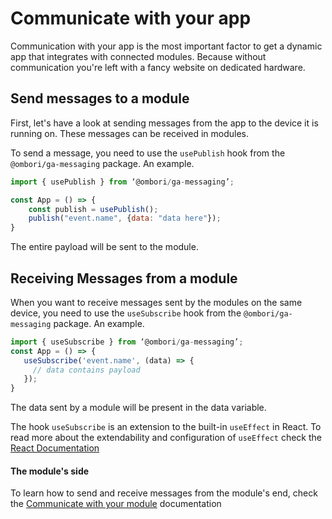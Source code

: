 # Communicate with your app

Communication with your app is the most important factor to get a dynamic app that integrates with connected modules. Because without communication you're left with a fancy website on dedicated hardware.

## Send messages to a module
First, let's have a look at sending messages from the app to the device it is running on. These messages can be received in modules. 

To send a message, you need to use the `usePublish` hook from the `@ombori/ga-messaging` package. An example.

```javascript
import { usePublish } from ‘@ombori/ga-messaging’;

const App = () => {
    const publish = usePublish();
    publish("event.name", {data: "data here"}); 
}
```

The entire payload will be sent to the module.

## Receiving Messages from a module
When you want to receive messages sent by the modules on the same device, you need to use the `useSubscribe` hook from the `@ombori/ga-messaging` package. An example.

```javascript
import { useSubscribe } from ‘@ombori/ga-messaging’;
const App = () => {
   useSubscribe('event.name', (data) => {
     // data contains payload
   });
}
```

The data sent by a module will be present in the data variable. 

The hook `useSubscribe` is an extension to the built-in `useEffect` in React. To read more about the extendability and configuration of `useEffect` check the [React Documentation](https://reactjs.org/docs/hooks-reference.html#useeffect)

#### The module's side
To learn how to send and receive messages from the module's end, check the [Communicate with your module](/module-development/communication.md) documentation